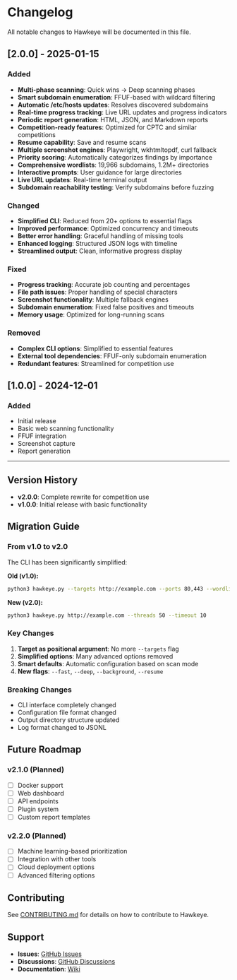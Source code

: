 # Changelog

All notable changes to Hawkeye will be documented in this file.

## [2.0.0] - 2025-01-15

### Added
- **Multi-phase scanning**: Quick wins → Deep scanning phases
- **Smart subdomain enumeration**: FFUF-based with wildcard filtering
- **Automatic /etc/hosts updates**: Resolves discovered subdomains
- **Real-time progress tracking**: Live URL updates and progress indicators
- **Periodic report generation**: HTML, JSON, and Markdown reports
- **Competition-ready features**: Optimized for CPTC and similar competitions
- **Resume capability**: Save and resume scans
- **Multiple screenshot engines**: Playwright, wkhtmltopdf, curl fallback
- **Priority scoring**: Automatically categorizes findings by importance
- **Comprehensive wordlists**: 19,966 subdomains, 1.2M+ directories
- **Interactive prompts**: User guidance for large directories
- **Live URL updates**: Real-time terminal output
- **Subdomain reachability testing**: Verify subdomains before fuzzing

### Changed
- **Simplified CLI**: Reduced from 20+ options to essential flags
- **Improved performance**: Optimized concurrency and timeouts
- **Better error handling**: Graceful handling of missing tools
- **Enhanced logging**: Structured JSON logs with timeline
- **Streamlined output**: Clean, informative progress display

### Fixed
- **Progress tracking**: Accurate job counting and percentages
- **File path issues**: Proper handling of special characters
- **Screenshot functionality**: Multiple fallback engines
- **Subdomain enumeration**: Fixed false positives and timeouts
- **Memory usage**: Optimized for long-running scans

### Removed
- **Complex CLI options**: Simplified to essential features
- **External tool dependencies**: FFUF-only subdomain enumeration
- **Redundant features**: Streamlined for competition use

## [1.0.0] - 2024-12-01

### Added
- Initial release
- Basic web scanning functionality
- FFUF integration
- Screenshot capture
- Report generation

---

## Version History

- **v2.0.0**: Complete rewrite for competition use
- **v1.0.0**: Initial release with basic functionality

## Migration Guide

### From v1.0 to v2.0

The CLI has been significantly simplified:

**Old (v1.0):**
```bash
python3 hawkeye.py --targets http://example.com --ports 80,443 --wordlist /path/to/wordlist --threads 50 --timeout 10
```

**New (v2.0):**
```bash
python3 hawkeye.py http://example.com --threads 50 --timeout 10
```

### Key Changes
1. **Target as positional argument**: No more `--targets` flag
2. **Simplified options**: Many advanced options removed
3. **Smart defaults**: Automatic configuration based on scan mode
4. **New flags**: `--fast`, `--deep`, `--background`, `--resume`

### Breaking Changes
- CLI interface completely changed
- Configuration file format changed
- Output directory structure updated
- Log format changed to JSONL

## Future Roadmap

### v2.1.0 (Planned)
- [ ] Docker support
- [ ] Web dashboard
- [ ] API endpoints
- [ ] Plugin system
- [ ] Custom report templates

### v2.2.0 (Planned)
- [ ] Machine learning-based prioritization
- [ ] Integration with other tools
- [ ] Cloud deployment options
- [ ] Advanced filtering options

## Contributing

See [CONTRIBUTING.md](CONTRIBUTING.md) for details on how to contribute to Hawkeye.

## Support

- **Issues**: [GitHub Issues](https://github.com/yourusername/hawkeye/issues)
- **Discussions**: [GitHub Discussions](https://github.com/yourusername/hawkeye/discussions)
- **Documentation**: [Wiki](https://github.com/yourusername/hawkeye/wiki)
